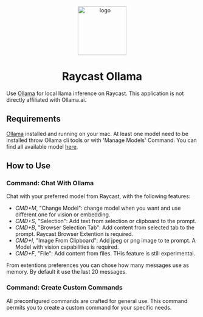 <div align="center">
  <picture>
    <img alt="logo" height="128px" src="assets/icon@dark.png">
  </picture>
  <h1 align="center">Raycast Ollama</h1>
</div>

Use [Ollama](https://ollama.ai) for local llama inference on Raycast. This application is not directly affiliated with Ollama.ai.

## Requirements

[Ollama](https://ollama.ai) installed and running on your mac. At least one model need to be installed throw Ollama cli tools or with 'Manage Models' Command. You can find all available model [here](https://ollama.ai/library).

## How to Use

### Command: Chat With Ollama

Chat with your preferred model from Raycast, with the following features:

- *CMD+M*, "Change Model": change model when you want and use different one for vision or embedding.
- *CMD+S*, "Selection": Add text from selection or clipboard to the prompt.
- *CMD+B*, "Browser Selection Tab": Add content from selected tab to the prompt. Raycast Browser Extention is required.
- *CMD+I*, "Image From Clipboard": Add jpeg or png image to te prompt. A Model with vision capabilities is required.
- *CMD+F*, "File": Add content from files. THis feature is still experimental.

From extentions preferences you can chose how many messages use as memory. By default it use the last 20 messages.

### Command: Create Custom Commands

All preconfigured commands are crafted for general use. This command permits you to create a custom command for your specific needs.
